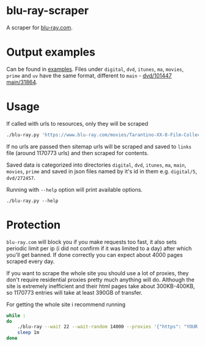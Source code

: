# blu-ray-scraper

A scraper for [blu-ray.com](https://www.blu-ray.com/).

# Output examples

Can be found in [examples](examples/). Files under `digital`, `dvd`, `itunes`, `ma`, `movies`, `prime` and `uv` have the same format, different to `main` - [dvd/101447](examples/dvd/101447) [main/31864](examples/main/31864).

# Usage

If called with urls to resources, only they will be scraped

```bash
./blu-ray.py 'https://www.blu-ray.com/movies/Tarantino-XX-8-Film-Collection-Blu-ray/55782/' 'https://www.blu-ray.com/digital/Tarantino-6-Film-Collection-Digital/26486/?retailerid=20'
```

If no urls are passed then sitemap urls will be scraped and saved to `links` file (around 1170773 urls) and then scraped for contents.

Saved data is categorized into directories `digital`, `dvd`, `itunes`, `ma`, `main`, `movies`, `prime` and saved in json files named by it's id in them e.g. `digital/5`, `dvd/272457`.

Running with `--help` option will print available options.

    ./blu-ray.py --help

# Protection

`blu-ray.com` will block you if you make requests too fast, it also sets periodic limit per ip (i did not confirm if it was limited to a day) after which you'll get banned. If done correctly you can expect about 4000 pages scraped every day.

If you want to scrape the whole site you should use a lot of proxies, they don't require residential proxies pretty much anything will do. Although the site is extremely inefficient and their html pages take about 300KB-400KB, so 1170773 entries will take at least 390GB of transfer.

For getting the whole site i recommend running

```bash
while :
do
    ./blu-ray --wait 22 --wait-random 14000 --proxies '{"https": "YOUR ROTATED PROXY"}'
    sleep 1m
done
```
